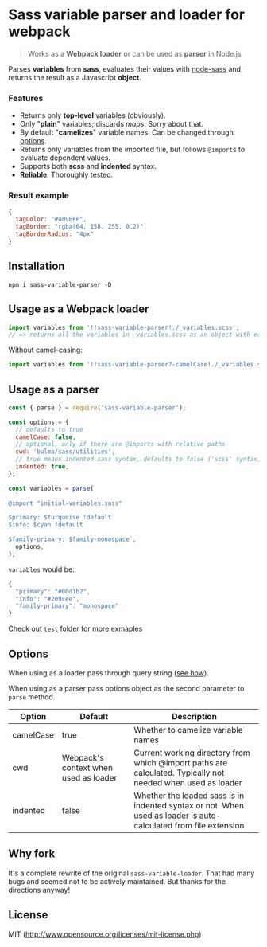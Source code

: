 # Sass variable parser and loader for webpack

> Works as a **Webpack loader** or can be used as **parser** in Node.js

Parses **variables** from **sass**, evaluates their values with [node-sass](https://github.com/sass/node-sass) and returns the result as a Javascript **object**.

### Features

* Returns only **top-level** variables (obviously).
* Only "**plain**" variables; discards _maps_. Sorry about that.
* By default "**camelizes**" variable names. Can be changed through [options](#options).
* Returns only variables from the imported file, but follows `@import`s to evaluate dependent values.
* Supports both **scss** and **indented** syntax.
* **Reliable**. Thoroughly tested.

### Result example

```javascript
{
  tagColor: "#409EFF",
  tagBorder: "rgba(64, 158, 255, 0.2)",
  tagBorderRadius: "4px"
}
```

## Installation

`npm i sass-variable-parser -D`

## Usage as a Webpack loader

```javascript
import variables from '!!sass-variable-parser!./_variables.scss';
// => returns all the variables in _variables.scss as an object with each variable name camelCased
```

Without camel-casing:

```javascript
import variables from '!!sass-variable-parser?-camelCase!./_variables.scss';
```

## Usage as a parser

```javascript
const { parse } = require('sass-variable-parser');

const options = {
  // defaults to true
  camelCase: false,
  // optional, only if there are @imports with relative paths
  cwd: 'bulma/sass/utilities',
  // true means indented sass syntax, defaults to false ('scss' syntax)
  indented: true,
};

const variables = parse(
  `
@import "initial-variables.sass"

$primary: $turquoise !default
$info: $cyan !default

$family-primary: $family-monospace`,
  options,
);
```

`variables` would be:

```javascript
{
  "primary": "#00d1b2",
  "info": "#209cee",
  "family-primary": "monospace"
}
```

Check out [`test`]() folder for more exmaples

## Options

When using as a loader pass through query string ([see how](https://github.com/webpack/loader-utils#parsequery)).

When using as a parser pass options object as the second parameter to `parse` method.

| Option    | Default                               | Description                                                                                                      |
| --------- | ------------------------------------- | ---------------------------------------------------------------------------------------------------------------- |
| camelCase | true                                  | Whether to camelize variable names                                                                               |
| cwd       | Webpack's context when used as loader | Current working directory from which @import paths are calculated. Typically not needed when used as loader      |
| indented  | false                                 | Whether the loaded sass is in indented syntax or not. When used as loader is auto-calculated from file extension |

## Why fork

It's a complete rewrite of the original `sass-variable-loader`. That had many bugs and seemed not to be actively maintained. But thanks for the directions anyway!

## License

MIT (http://www.opensource.org/licenses/mit-license.php)
